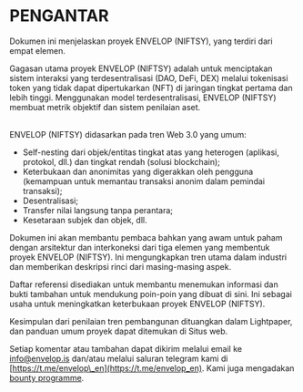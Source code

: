 # PENGANTAR

Dokumen ini menjelaskan proyek ENVELOP (NIFTSY), yang terdiri dari empat elemen.

Gagasan utama proyek ENVELOP (NIFTSY) adalah untuk menciptakan sistem interaksi yang terdesentralisasi (DAO, DeFi, DEX) melalui tokenisasi token yang tidak dapat dipertukarkan (NFT) di jaringan tingkat pertama dan lebih tinggi. Menggunakan model terdesentralisasi, ENVELOP (NIFTSY) membuat metrik objektif dan sistem penilaian aset.

\
ENVELOP (NIFTSY) didasarkan pada tren Web 3.0 yang umum:

* Self-nesting dari objek/entitas tingkat atas yang heterogen (aplikasi, protokol, dll.) dan tingkat rendah (solusi blockchain);
* Keterbukaan dan anonimitas yang digerakkan oleh pengguna (kemampuan untuk memantau transaksi anonim dalam pemindai transaksi);
* Desentralisasi;
* Transfer nilai langsung tanpa perantara;
* Kesetaraan subjek dan objek, dll.

Dokumen ini akan membantu pembaca bahkan yang awam untuk paham dengan arsitektur dan interkoneksi dari tiga elemen yang membentuk proyek ENVELOP (NIFTSY). Ini mengungkapkan tren utama dalam industri dan memberikan deskripsi rinci dari masing-masing aspek.

Daftar referensi disediakan untuk membantu menemukan informasi dan bukti tambahan untuk mendukung poin-poin yang dibuat di sini. Ini sebagai usaha untuk meningkatkan keterbukaan proyek ENVELOP (NIFTSY).

Kesimpulan dari penilaian tren pembangunan dituangkan dalam Lightpaper, dan panduan umum proyek dapat ditemukan di Situs web.

Setiap komentar atau tambahan dapat dikirim melalui email ke info@envelop.is dan/atau melalui saluran telegram kami di [https://t.me/envelop\_en](https://t.me/envelop_en). Kami juga mengadakan[ bounty programme](https://t.me/joinchat/LBaSLkIa81A4NThi).
